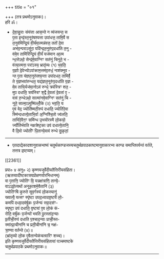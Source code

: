 +++
title = "०१"

+++
(तत्र प्रथमोऽनुवाकः)।  
हरि ॐ।
* दे॒वा॒सु॒राः संय॑त्ता आस॒न्ते न व्य॑जयन्त॒ स  
  ए॒ता इन्द्र॑स्त॒नूर॑षश्यत्ता उपा॑धत्त॒ तामि॒र्वै स  
  त॒नुव॑मिन्द्रि॒यं वी॒र्य॑मा॒त्मन्न॑वत्त॒ ततो॑ दे॒वा  
  अभ॑व॒न्पराऽसु॑रा॒ यदि॑न्द्रत॒नूरु॑प॒दधा॑ति त॒नु -  
  व॑मे॒व तामि॑रिन्द्रि॒यं वी॒र्यं॑ यज॑मान आ॒त्म  
  न्ध॒त्तेऽथो॒ सेन्द्र॑मे॒वाग्निꣳ सत॑नुं चिनुते॒ भ -  
  व॑त्या॒त्मना॒ परा॑ऽस्य॒ भ्रातृ॑व्यः (१) भ॒व॒ति॒  
  य॒ज्ञो दे॒वेभ्योऽपा॑क्राम॒त्तम॑व॒रुधं॒ नाश॑क्नुव -  
  न्त ए॒ता य॑ज्ञत॒नूर॑पश्य॒न्ता उपा॑दधत॒ तामिर्वै॒  
  ते य॒ज्ञभवा॑रुन्धत॒ यद्य॑ज्ञत॒नूरु॑प॒दधा॑ति य॒ज्ञ -  
  मे॒व ताभि॒र्यज॑मा॒नोऽव॑ रुन्धे॒ त्रय॑स्त्रिꣳ शत॒ -  
  मुप दधाति॒ त्रय॑स्त्रिꣳ श॒द्वै दे॒वता॑ दे॒वता॑ ए॒ -  
  वाव॑ रु॒न्धेऽथो॒ सात्मा॑नमे॒वाग्निꣳ सत॑नुं चि -  
  नुते॒ सात्मा॒ऽमुष्मि॑ल्लोँ॒के (२) भव॒ति॒ य  
  ए॒वं वेद॒ ज्योति॑ष्मती॒रुप॑ दधाति॒ ज्योति॑रे॒वा  
  स्मि॑न्दधात्ये॒ताभि॒र्वा अ॒ग्निश्चि॒तो ज्व॑लति॒  
  ताभि॑रे॒वैन॒ꣳ समि॑न्ध उ॒भयो॑रस्मै लो॒कयो॒  
  र्ज्योति॑र्भवति नक्षत्रेष्ट॒का उप॑ दधात्ये॒तानि॒  
  वै दि॒वो ज्योती॑ꣳ पि॒तान्ये॒वाव॑ रुन्धे सु॒कृतां॒
___________
* एतदाद्येकादशानुवाकभाष्यं चतुर्थकाण्डजस्यचतुर्थप्रपाठकाष्टमानुवाकारभ्य काण्ड समाप्तिपर्यन्तं वर्तते, तत्तत्र द्रष्टव्यम्।

[[2361]]

प्रपा० ४ अनु० २) कृष्णयजुर्वेदीयतैत्तिरीयसंहिता।  
(ऋतव्यादीष्टकात्रयप्रोक्षणयोरभिधानम्)  
वा ए॒तानि॒ ज्योति॑ꣳ वि॒ यन्नक्ष॑त्राणि॒ तान्ये॒-  
वाऽऽप्रो॒त्यथो॑ अनूका॒शमे॒वैतानि॑ (३)  
ज्योति॑ꣳषि कुरुते सुव॒र्गस्य॑ लो॒कस्यानु॑  
ख्यात्यै॒ यत्सꣳ स्पृ॑ष्टा उपद॒ध्यादवृष्ट्यै॑ लो॒-  
कमपि॑ दध्या॒दव॑र्षुकः प॒र्जन्यः॑ स्या॒दस॑ꣳ-  
स्पृष्टा॒ उप॑ दधाति॒ वृष्ट्या॑ ए॒व लो॒कं क॑-  
रोति॒ वर्षु॑कः प॒र्जन्यो॑ भवति पु॒रस्ता॑द॒न्याः  
प्र॒तीची॒रुप॑ दधाति प॒श्चाद॒न्याः प्राची॒स्त-  
स्मा॑त्प्रा॒चीना॑नि च प्रती॒चीना॑नि च॒ नक्ष॑-  
त्रा॒ण्या वर्तन्ते (४)॥  
(भ्रा॑तृव्यो लो॒क ए॒वैतान्येक॑चत्वारिꣳ शच्च)।  
इति कृष्णयजुर्वेदीयतैत्तिरीयसंहितायां पञ्चमाष्टके  
चतुर्थप्रपाठके प्रथमोऽनुवाकः॥
___________
